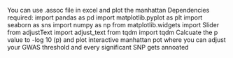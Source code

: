 You can use .assoc file in excel and plot the manhattan 
Dependencies required: import pandas as pd
import matplotlib.pyplot as plt
import seaborn as sns
import numpy as np
from matplotlib.widgets import Slider
from adjustText import adjust_text
from tqdm import tqdm
Calcuate the p value to -log 10 (p) and plot interactive manhattan pot where you can adjust your GWAS threshold and every significant SNP gets annoated 
